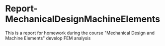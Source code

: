 # Report-MechanicalDesignMachineElements
This is a report for homework during the course "Mechanical Design and Machine Elements" develop FEM analysis
